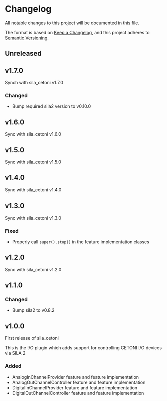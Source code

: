 # Changelog

All notable changes to this project will be documented in this file.

The format is based on [Keep a Changelog](https://keepachangelog.com/en/1.0.0/), and this project adheres
to [Semantic Versioning](https://semver.org/spec/v2.0.0.html).

<!--
Types of changes

    `Added` for new features.
    `Changed` for changes in existing functionality.
    `Deprecated` for soon-to-be removed features.
    `Removed` for now removed features.
    `Fixed` for any bug fixes.
    `Security` in case of vulnerabilities.
-->

## Unreleased

## v1.7.0

Synch with sila_cetoni v1.7.0

### Changed

- Bump required sila2 version to v0.10.0

## v1.6.0

Sync with sila_cetoni v1.6.0

## v1.5.0

Sync with sila_cetoni v1.5.0

## v1.4.0

Sync with sila_cetoni v1.4.0

## v1.3.0

Sync with sila_cetoni v1.3.0

### Fixed

- Properly call `super().stop()` in the feature implementation classes

## v1.2.0

Sync with sila_cetoni v1.2.0

## v1.1.0

### Changed

- Bump sila2 to v0.8.2

## v1.0.0

First release of sila_cetoni

This is the I/O plugin which adds support for controlling CETONI I/O devices via SiLA 2

### Added

- AnalogInChannelProvider feature and feature implementation
- AnalogOutChannelController feature and feature implementation
- DigitalInChannelProvider feature and feature implementation
- DigitalOutChannelController feature and feature implementation
